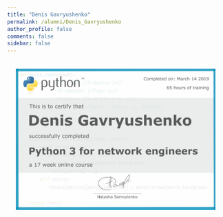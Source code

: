 ```yaml
---
title: "Denis Gavryushenko"
permalink: /alumni/Denis_Gavryushenko
author_profile: false
comments: false
sidebar: false
---
```


<div style="padding: 20px;">
  <img src="https://raw.githubusercontent.com/pyneng/pyneng.github.io/master/alumni/Denis_Gavryushenko.png" alt="Python for network engineers">
</div>

